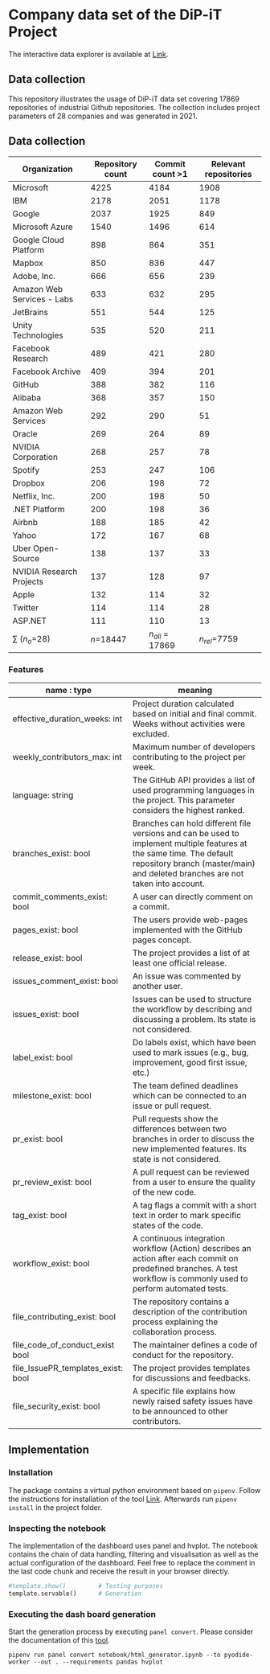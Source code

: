 # Company data set of the DiP-iT Project

The interactive data explorer is available at [Link](https://tubaf-ifi-dipit.github.io/Company_data_set/).

## Data collection

This repository  illustrates the usage of DiP-iT data set covering 17869 repositories of industrial Github repositories. The collection includes project parameters of 28 companies and was generated in 2021.

## Data collection

| Organization               | Repository count | Commit count >1    | Relevant repositories |
| -------------------------- | ---------------- | ------------------ | --------------------- |
| Microsoft                  | 4225             | 4184               | 1908                  |
| IBM                        | 2178             | 2051               | 1178                  |
| Google                     | 2037             | 1925               | 849                   |
| Microsoft Azure            | 1540             | 1496               | 614                   |
| Google Cloud Platform      | 898              | 864                | 351                   |
| Mapbox                     | 850              | 836                | 447                   |
| Adobe, Inc.                | 666              | 656                | 239                   |
| Amazon Web Services - Labs | 633              | 632                | 295                   |
| JetBrains                  | 551              | 544                | 125                   |
| Unity Technologies         | 535              | 520                | 211                   |
| Facebook Research          | 489              | 421                | 280                   |
| Facebook Archive           | 409              | 394                | 201                   |
| GitHub                     | 388              | 382                | 116                   |
| Alibaba                    | 368              | 357                | 150                   |
| Amazon Web Services        | 292              | 290                | 51                    |
| Oracle                     | 269              | 264                | 89                    |
| NVIDIA Corporation         | 268              | 257                | 78                    |
| Spotify                    | 253              | 247                | 106                   |
| Dropbox                    | 206              | 198                | 72                    |
| Netflix, Inc.              | 200              | 198                | 50                    |
| .NET Platform              | 200              | 198                | 36                    |
| Airbnb                     | 188              | 185                | 42                    |
| Yahoo                      | 172              | 167                | 68                    |
| Uber Open-Source           | 138              | 137                | 33                    |
| NVIDIA Research Projects   | 137              | 128                | 97                    |
| Apple                      | 132              | 114                | 32                    |
| Twitter                    | 114              | 114                | 28                    |
| ASP.NET                    | 111              | 110                | 13                    |
| $\sum$ ($n_o$=28)          | $n$=18447        | $n_{all}$  = 17869 | $n_{rel}$=7759        |

### Features 

| name : type                           | meaning                                                                                                                                                                                                 |
| ------------------------------------- | ------------------------------------------------------------------------------------------------------------------------------------------------------------------------------------------------------- |
| effective\_duration\_weeks: int       | Project duration calculated based on initial and final commit. Weeks without activities were excluded.                                                                                                  |
| weekly\_contributors\_max: int        | Maximum number of developers contributing to the project per week.                                                                                                                                      |
| language: string                      | The GitHub API provides a list of used programming languages in the project. This parameter considers the highest ranked.                                                                               |
| branches\_exist: bool                 | Branches can hold different file versions and can be used to implement multiple features at the same time. The default repository branch (master/main) and deleted branches are not taken into account. |
| commit\_comments\_exist: bool         | A user can directly comment on a commit.                                                                                                                                                                |
| pages\_exist: bool                    | The users provide web-pages implemented with the GitHub pages concept.                                                                                                                                  |
| release\_exist: bool                  | The project provides a list of at least one official release.                                                                                                                                           |
| issues\_comment\_exist: bool          | An issue was commented by another user.                                                                                                                                                                 |
| issues\_exist: bool                   | Issues can be used to structure the workflow by describing and discussing a problem. Its state is not considered.                                                                                       |
| label\_exist: bool                    | Do labels exist, which have been used to mark issues (e.g., bug, improvement, good first issue, etc.)                                                                                                   |
| milestone\_exist: bool                | The team defined deadlines which can be connected to an issue or pull request.                                                                                                                          |
| pr\_exist: bool                       | Pull requests show the differences between two branches in order to discuss the new implemented features. Its state is not considered.                                                                  |
| pr\_review\_exist: bool               | A pull request can be reviewed from a user to ensure the quality of the new code.                                                                                                                       |
| tag\_exist: bool                      | A tag flags a commit with a short text in order to mark specific states of the code.                                                                                                                    |
| workflow\_exist: bool                 | A continuous integration workflow (Action) describes an action after each commit on predefined branches. A test workflow is commonly used to perform automated tests.                                   |
| file\_contributing\_exist: bool       | The repository contains a description of the contribution process explaining the collaboration process.                                                                                                 |
| file\_code\_of\_conduct\_exist bool   | The maintainer defines a code of conduct for the repository.                                                                                                                                            |
| file\_IssuePR\_templates\_exist: bool | The project provides templates for discussions and feedbacks.                                                                                                                                           |
| file\_security\_exist: bool           | A specific file explains how newly raised safety issues have to be announced to other contributors.                                                                                                     |




## Implementation 

### Installation

The package contains a virtual python environment based on `pipenv`. Follow the instructions for installation of the tool [Link](https://pipenv.pypa.io/en/latest/installation/). Afterwards run `pipenv install` in the project folder. 

### Inspecting the notebook

The implementation of the dashboard uses panel and hvplot. The notebook contains the chain of data handling, filtering and visualisation as well as the actual configuration of the dashboard. Feel free to replace the comment in the last code chunk and receive the result in your browser directly.

```python
#template.show()         # Testing purposes 
template.servable()      # Generation
```

### Executing the dash board generation

Start the generation process by executing `panel convert`. Please consider the documentation of this [tool](https://panel.holoviz.org/how_to/wasm/convert.html).

```
pipenv run panel convert notebook/html_generator.ipynb --to pyodide-worker --out . --requirements pandas hvplot
```
